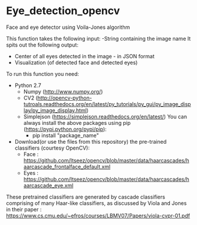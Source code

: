 # Eye_detection_opencv
Face and eye detector using Voila-Jones algorithm

This function takes the following input:
  -String containing the image name
It spits out the following output: 
  - Center of all eyes detected in the image - in JSON format
  - Visualization (of detected face and detected eyes)

To run this function you need: 
- Python 2.7
  - Numpy (http://www.numpy.org/)
  - CV2 (http://opencv-python-tutroals.readthedocs.org/en/latest/py_tutorials/py_gui/py_image_display/py_image_display.html)
  - Simplejson (https://simplejson.readthedocs.org/en/latest/)
  You can always install the above packages using pip (https://pypi.python.org/pypi/pip): 
    - pip install "package_name"
- Download(or use the files from this repository) the pre-trained classifiers (courtesy OpenCV):
  - Face : https://github.com/Itseez/opencv/blob/master/data/haarcascades/haarcascade_frontalface_default.xml
  - Eyes : https://github.com/Itseez/opencv/blob/master/data/haarcascades/haarcascade_eye.xml


These pretrained classifiers are generated by cascade classifiers comprising of many Haar-like classifiers, as discussed by Viola and 
Jones in their paper : https://www.cs.cmu.edu/~efros/courses/LBMV07/Papers/viola-cvpr-01.pdf


  


